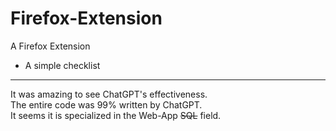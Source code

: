 # Firefox-Extension
A Firefox Extension
* A simple checklist
___
It was amazing to see ChatGPT's effectiveness.<br>
The entire code was 99% written by ChatGPT.<br>
It seems it is specialized in the Web-App ~~SQL~~ field.
